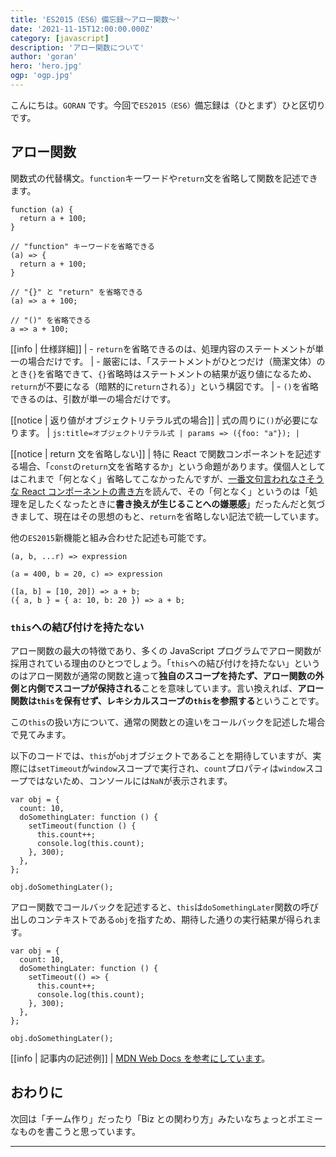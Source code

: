 ```yaml
---
title: 'ES2015（ES6）備忘録〜アロー関数〜'
date: '2021-11-15T12:00:00.000Z'
category: [javascript]
description: 'アロー関数について'
author: 'goran'
hero: 'hero.jpg'
ogp: 'ogp.jpg'
---
```


こんにちは。`GORAN` です。今回で`ES2015（ES6）`備忘録は（ひとまず）ひと区切りです。

## アロー関数

関数式の代替構文。`function`キーワードや`return`文を省略して関数を記述できます。

```js:title=従来の関数式
function (a) {
  return a + 100;
}
```

```js:title=アロー関数
// "function" キーワードを省略できる
(a) => {
  return a + 100;
}

// "{}" と "return" を省略できる
(a) => a + 100;

// "()" を省略できる
a => a + 100;
```

[[info | 仕様詳細]]
| - `return`を省略できるのは、処理内容のステートメントが単一の場合だけです。
|   - 厳密には、「ステートメントがひとつだけ（簡潔文体）のとき`{}`を省略できて、`{}`省略時はステートメントの結果が返り値になるため、`return`が不要になる（暗黙的に`return`される）」という構図です。
| - `()`を省略できるのは、引数が単一の場合だけです。

[[notice | 返り値がオブジェクトリテラル式の場合]]
| 式の周りに`()`が必要になります。
| ```js:title=オブジェクトリテラル式
| params => ({foo: "a"});
| ```

[[notice | return 文を省略しない]]
| 特に React で関数コンポーネントを記述する場合、「`const`の`return`文を省略するか」という命題があります。僕個人としてはこれまで「何となく」省略してこなかったんですが、[一番文句言われなさそうな React コンポーネントの書き方](https://zenn.dev/seya/articles/0317b7a61ee781)を読んで、その「何となく」というのは「処理を足したくなったときに**書き換えが生じることへの嫌悪感**」だったんだと気づきまして、現在はその思想のもと、`return`を省略しない記法で統一しています。

他の`ES2015`新機能と組み合わせた記述も可能です。

```js:title=残余引数
(a, b, ...r) => expression
```

```js:title=デフォルト引数
(a = 400, b = 20, c) => expression
```

```js:title=デストラクチャリング
([a, b] = [10, 20]) => a + b;
({ a, b } = { a: 10, b: 20 }) => a + b;
```

### `this`への結び付けを持たない

アロー関数の最大の特徴であり、多くの JavaScript プログラムでアロー関数が採用されている理由のひとつでしょう。「`this`への結び付けを持たない」というのはアロー関数が通常の関数と違って**独自のスコープを持たず、アロー関数の外側と内側でスコープが保持される**ことを意味しています。言い換えれば、**アロー関数は`this`を保有せず、レキシカルスコープの`this`を参照する**ということです。

この`this`の扱い方について、通常の関数との違いをコールバックを記述した場合で見てみます。

以下のコードでは、`this`が`obj`オブジェクトであることを期待していますが、実際には`setTimeout`が`window`スコープで実行され、`count`プロパティは`window`スコープではないため、コンソールには`NaN`が表示されます。

```js:title=通常の関数
var obj = {
  count: 10,
  doSomethingLater: function () {
    setTimeout(function () {
      this.count++;
      console.log(this.count);
    }, 300);
  },
};

obj.doSomethingLater();
```

アロー関数でコールバックを記述すると、`this`は`doSomethingLater`関数の呼び出しのコンテキストである`obj`を指すため、期待した通りの実行結果が得られます。

```js:title=アロー関数
var obj = {
  count: 10,
  doSomethingLater: function () {
    setTimeout(() => {
      this.count++;
      console.log(this.count);
    }, 300);
  },
};

obj.doSomethingLater();
```

[[info | 記事内の記述例]]
| [MDN Web Docs を参考にしています](https://developer.mozilla.org/ja/docs/Web/JavaScript/Reference/Functions/Arrow_functions)。

## おわりに

次回は「チーム作り」だったり「Biz との関わり方」みたいなちょっとポエミーなものを書こうと思っています。

---

